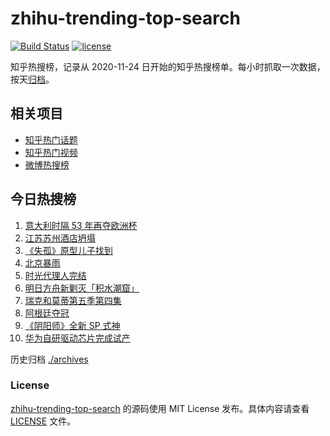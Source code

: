 # zhihu-trending-top-search

[![Build Status](https://github.com/justjavac/zhihu-trending-top-search/workflows/ci/badge.svg?branch=main)](https://github.com/justjavac/zhihu-trending-top-search/actions)
[![license](https://img.shields.io/github/license/justjavac/zhihu-trending-top-search)](https://github.com/justjavac/zhihu-trending-top-search/blob/main/LICENSE)

知乎热搜榜，记录从 2020-11-24 日开始的知乎热搜榜单。每小时抓取一次数据，按天[归档](./archives)。

## 相关项目

- [知乎热门话题](https://github.com/justjavac/zhihu-trending-hot-questions)
- [知乎热门视频](https://github.com/justjavac/zhihu-trending-hot-video)
- [微博热搜榜](https://github.com/justjavac/weibo-trending-hot-search)

## 今日热搜榜

<!-- BEGIN -->
<!-- 最后更新时间 Tue Jul 13 2021 01:16:11 GMT+0800 (China Standard Time) -->

1. [意大利时隔 53 年再夺欧洲杯](https://www.zhihu.com/search?q=欧洲杯)
2. [江苏苏州酒店坍塌](https://www.zhihu.com/search?q=酒店坍塌)
3. [《失孤》原型儿子找到](https://www.zhihu.com/search?q=失孤)
4. [北京暴雨](https://www.zhihu.com/search?q=北京暴雨)
5. [时光代理人完结](https://www.zhihu.com/search?q=时光代理人)
6. [明日方舟新剿灭「积水潮窟」](https://www.zhihu.com/search?q=明日方舟)
7. [瑞克和莫蒂第五季第四集](https://www.zhihu.com/search?q=瑞克和莫蒂)
8. [阿根廷夺冠](https://www.zhihu.com/search?q=阿根廷赢了)
9. [《阴阳师》全新 SP 式神](https://www.zhihu.com/search?q=阴阳师)
10. [华为自研驱动芯片完成试产](https://www.zhihu.com/search?q=华为自研芯片)

<!-- END -->

历史归档 [./archives](./archives)

### License

[zhihu-trending-top-search](https://github.com/justjavac/zhihu-trending-top-search)
的源码使用 MIT License 发布。具体内容请查看 [LICENSE](./LICENSE) 文件。
